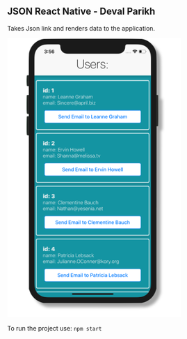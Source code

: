 
## JSON React Native - Deval Parikh

Takes Json link and renders data to the application.


![ScreenShot](https://github.com/devalparikh/ReactNativeJsonRender/blob/master/ScreenshotofJsonReader.png?raw=true)

To run the project use: `npm start`
